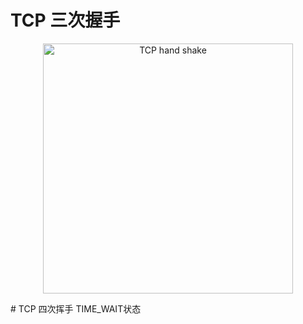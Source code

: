 # TCP 三次握手
<p align="center">
  <img alt="TCP hand shake" src="http://geesugar.github.io/doc/images/tcp_hand_shake.png" width="400"/>
</p>
# TCP 四次挥手
TIME_WAIT状态


